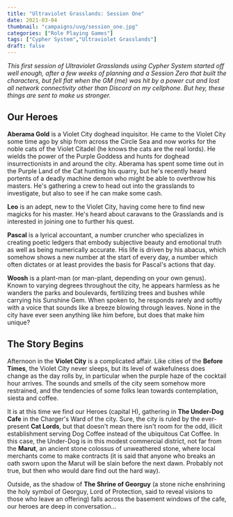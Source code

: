 ```yaml
---
title: "Ultraviolet Grasslands: Session One"
date: 2021-03-04
thumbnail: "campaigns/uvg/session_one.jpg"
categories: ["Role Playing Games"]
tags: ["Cypher System","Ultraviolet Grasslands"]
draft: false
---
```


_This first session of Ultraviolet Grasslands using Cypher System started off well enough, after a few weeks of planning and a Session Zero that built the characters, but fell flat when the GM (me) was hit by a power cut and lost all network connectivity other than Discord on my cellphone. But hey, these things are sent to make us stronger._

## Our Heroes

**Aberama Gold** is a Violet City doghead inquisitor. He came to the Violet City some time ago by ship from across the Circle Sea and now works for the noble cats of the Violet Citadel (he knows the cats are the real lords). He wields the power of the Purple Goddess and hunts for doghead insurrectionists in and around the city. Aberama has spent some time out in the Purple Land of the Cat hunting his quarry, but he's recently heard portents of a deadly machine demon who might be able to overthrow his masters. He's gathering a crew to head out into the grasslands to investigate, but also to see if he can make some cash.

**Leo** is an adept, new to the Violet City, having come here to find new magicks for his master. He's heard about caravans to the Grasslands and is interested in joining one to further his quest.

**Pascal** is a lyrical accountant, a number cruncher who specializes in creating poetic ledgers that embody subjective beauty and emotional truth as well as being numerically accurate. His life is driven by his abacus, which somehow shows a new number at the start of every day, a number which often dictates or at least provides the basis for Pascal's actions that day.

**Woosh** is a plant-man (or man-plant, depending on your own genus). Known to varying degrees throughout the city, he appears harmless as he wanders the parks and boulevards, fertilizing trees and bushes while carrying his Sunshine Gem. When spoken to, he responds rarely and softly with a voice that sounds like a breeze blowing through leaves. None in the city have ever seen anything like him before, but does that make him unique?


## The Story Begins

Afternoon in the **Violet City** is a complicated affair. Like cities of the **Before Times**, the Violet City never sleeps, but its level of wakefulness does change as the day rolls by, in particular when the purple haze of the cocktail hour arrives. The sounds and smells of the city seem somehow more restrained, and the tendencies of some folks lean towards contemplation, siesta and coffee.

It is at this time we find our Heroes (capital H), gathering in **The Under-Dog Cafe** in the Charger's Ward of the city. Sure, the city is ruled by the ever-present **Cat Lords**, but that doesn't mean there isn't room for the odd, illicit establishment serving Dog Coffee instead of the ubiquitous Cat Coffee. In this case, the Under-Dog is in this modest commercial district, not far from the **Marut**, an ancient stone colossus of unweathered stone, where local merchants come to make contracts (it is said that anyone who breaks an oath sworn upon the Marut will be slain before the next dawn. Probably not true, but then who would dare find out the hard way).

Outside, as the shadow of **The Shrine of Georguy** (a stone niche enshrining the holy symbol of Georguy, Lord of Protection, said to reveal visions to those who leave an offering) falls across the basement windows of the cafe, our heroes are deep in conversation...